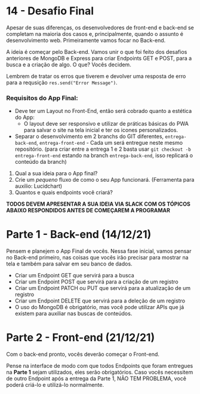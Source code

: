 # 14 - Desafio Final

Apesar de suas diferenças, os desenvolvedores de front-end e back-end se completam na maioria dos casos e, principalmente, quando o assunto é desenvolvimento web. Primeiramente vamos focar no Back-end. 

A ideia é começar pelo Back-end. Vamos unir o que foi feito dos desafios anteriores de MongoDB e Express para criar Endpoints GET e POST, para a busca e a criação de algo. O que? Vocês decidem.

Lembrem de tratar os erros que tiverem e devolver uma resposta de erro para a requsição `res.send("Error Message")`.

### Requisitos do App Final:

- Deve ter um Layout no Front-End, então será cobrado quanto a estética do App:
    - O layout deve ser responsivo e utilizar de práticas básicas do PWA para salvar o site na tela inicial e ter os icones personalizados. 
- Separar o desenvolvimento em 2 branchs do GIT diferentes, `entrega-back-end`, `entrega-front-end` - Cada um será entregue neste mesmo repositório. (para criar entre a entrega 1 e 2 basta usar `git checkout -b entrega-front-end` estando na branch `entrega-back-end`, isso replicará o conteúdo da branch)

1. Qual a sua ideia para o App final?
2. Crie um *pequeno* fluxo de como o seu App funcionará. (Ferramenta para auxilio: Lucidchart)
3. Quantos e quais endpoints você criará?

**TODOS DEVEM APRESENTAR A SUA IDEIA VIA SLACK COM OS TÓPICOS ABAIXO RESPONDIDOS ANTES DE COMEÇAREM A PROGRAMAR**

# Parte 1 - Back-end (14/12/21)

Pensem e planejem o App Final de vocês. Nessa fase inicial, vamos pensar no Back-end primeiro, nas coisas que vocês irão precisar para mostrar na tela e também para salvar em seu banco de dados.

- Criar um Endpoint GET que servirá para a busca
- Criar um Endpoint POST que servirá para a criação de um registro
- Criar um Endpoint PATCH ou PUT que servirá para a atualização de um registro
- Criar um Endpoint DELETE que servirá para a deleção de um registro
- O uso do MongoDB é obrigatório, mas você pode utilizar APIs que já existem para auxiliar nas buscas de conteúdos.

# Parte 2 - Front-end (21/12/21)

Com o back-end pronto, vocês deverão começar o Front-end.

Pense na interface de modo com que todos Endpoints que foram entregues na **Parte 1** sejam utilizados, eles serão obrigatórios. Caso vocês necessitem de outro Endpoint após a entrega da Parte 1, NÃO TEM PROBLEMA, você poderá criá-lo e utilizá-lo normalmente.
